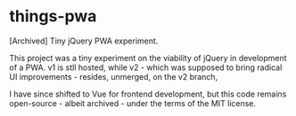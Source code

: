 # things-pwa
[Archived] Tiny jQuery PWA experiment.

This project was a tiny experiment on the viability of jQuery in development of a PWA. v1 is stll hosted, while v2 - which was supposed to bring radical UI improvements - resides, unmerged, on the v2 branch,

I have since shifted to Vue for frontend development, but this code remains open-source - albeit archived - under the terms of the MIT license.
